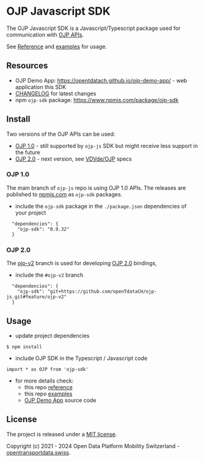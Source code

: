 # OJP Javascript SDK

The OJP Javascript SDK is a Javascript/Typescript package used for communication with [OJP APIs](https://opentransportdata.swiss/en/cookbook/open-journey-planner-ojp/).

See [Reference](./docs/reference.md) and [examples](./examples/) for usage.

## Resources

- OJP Demo App: https://opentdatach.github.io/ojp-demo-app/ - web application this SDK
- [CHANGELOG](./CHANGELOG.md) for latest changes
- npm `ojp-sdk` package: https://www.npmjs.com/package/ojp-sdk

## Install

Two versions of the OJP APIs can be used:
- [OJP 1.0](https://opentransportdata.swiss/en/cookbook/open-journey-planner-ojp/) - still supported by `ojp-js` SDK but might receive less support in the future
- [OJP 2.0](https://opentransportdata.swiss/de/cookbook/ojp2entwicklung/) - next version, see [VDVde/OJP](https://github.com/VDVde/OJP/blob/changes_for_v1.1/README.md) specs

### OJP 1.0
The  main branch of `ojp-js` repo is using OJP 1.0 APIs. The releases are published to [npmjs.com](https://www.npmjs.com/package/ojp-sdk) as `ojp-sdk` packages. 

- include the `ojp-sdk` package in the `./package.json` dependencies of your project 
```
  "dependencies": {
    "ojp-sdk": "0.9.32"
  }
```

### OJP 2.0
The [ojp-v2](https://github.com/openTdataCH/ojp-js/tree/feature/ojp-v2) branch is used for developing [OJP 2.0](https://opentransportdata.swiss/de/cookbook/ojp2entwicklung/) bindings, 
- include the `#ojp-v2` branch
```
  "dependencies": {
    "ojp-sdk": "git+https://github.com/openTdataCH/ojp-js.git#feature/ojp-v2"
  }
```

## Usage

- update project dependencies
```
$ npm install
```

- include OJP SDK in the Typescript / Javascript code
```
import * as OJP from 'ojp-sdk'
```

- for more details check:
  - this repo [reference](./docs/reference.md)
  - this repo [examples](./examples/)
  - [OJP Demo App](https://github.com/openTdataCH/ojp-demo-app-src) source code

## License

The project is released under a [MIT license](./LICENSE).

Copyright (c) 2021 - 2024 Open Data Platform Mobility Switzerland - [opentransportdata.swiss](https://opentransportdata.swiss/en/).
